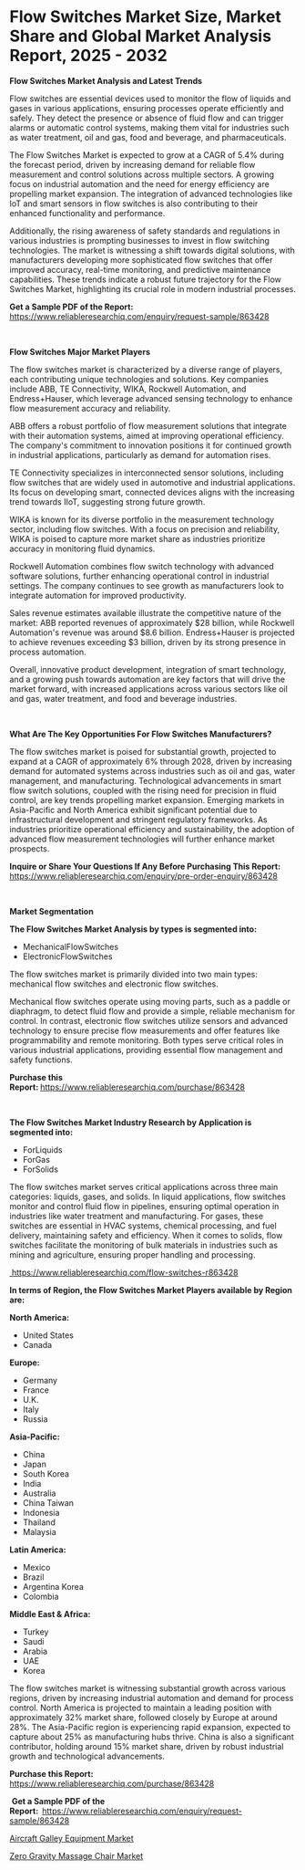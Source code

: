 <p><h1>Flow Switches Market Size, Market Share and Global Market Analysis Report, 2025 - 2032</h1></p><p><strong>Flow Switches Market Analysis and Latest Trends</strong></p>
<p><p>Flow switches are essential devices used to monitor the flow of liquids and gases in various applications, ensuring processes operate efficiently and safely. They detect the presence or absence of fluid flow and can trigger alarms or automatic control systems, making them vital for industries such as water treatment, oil and gas, food and beverage, and pharmaceuticals.</p><p>The Flow Switches Market is expected to grow at a CAGR of 5.4% during the forecast period, driven by increasing demand for reliable flow measurement and control solutions across multiple sectors. A growing focus on industrial automation and the need for energy efficiency are propelling market expansion. The integration of advanced technologies like IoT and smart sensors in flow switches is also contributing to their enhanced functionality and performance.</p><p>Additionally, the rising awareness of safety standards and regulations in various industries is prompting businesses to invest in flow switching technologies. The market is witnessing a shift towards digital solutions, with manufacturers developing more sophisticated flow switches that offer improved accuracy, real-time monitoring, and predictive maintenance capabilities. These trends indicate a robust future trajectory for the Flow Switches Market, highlighting its crucial role in modern industrial processes.</p></p>
<p><strong>Get a Sample PDF of the Report:&nbsp;</strong> <a href="https://www.reliableresearchiq.com/enquiry/request-sample/863428?utm_campaign=1877&utm_medium=2&utm_source=Github&utm_content=ia&utm_term=16022025&utm_id=flow-switches">https://www.reliableresearchiq.com/enquiry/request-sample/863428</a></p>
<p>&nbsp;</p>
<p><strong>Flow Switches Major Market Players</strong></p>
<p><p>The flow switches market is characterized by a diverse range of players, each contributing unique technologies and solutions. Key companies include ABB, TE Connectivity, WIKA, Rockwell Automation, and Endress+Hauser, which leverage advanced sensing technology to enhance flow measurement accuracy and reliability.</p><p>ABB offers a robust portfolio of flow measurement solutions that integrate with their automation systems, aimed at improving operational efficiency. The company's commitment to innovation positions it for continued growth in industrial applications, particularly as demand for automation rises.</p><p>TE Connectivity specializes in interconnected sensor solutions, including flow switches that are widely used in automotive and industrial applications. Its focus on developing smart, connected devices aligns with the increasing trend towards IIoT, suggesting strong future growth.</p><p>WIKA is known for its diverse portfolio in the measurement technology sector, including flow switches. With a focus on precision and reliability, WIKA is poised to capture more market share as industries prioritize accuracy in monitoring fluid dynamics.</p><p>Rockwell Automation combines flow switch technology with advanced software solutions, further enhancing operational control in industrial settings. The company continues to see growth as manufacturers look to integrate automation for improved productivity.</p><p>Sales revenue estimates available illustrate the competitive nature of the market: ABB reported revenues of approximately $28 billion, while Rockwell Automation's revenue was around $8.6 billion. Endress+Hauser is projected to achieve revenues exceeding $3 billion, driven by its strong presence in process automation.</p><p>Overall, innovative product development, integration of smart technology, and a growing push towards automation are key factors that will drive the market forward, with increased applications across various sectors like oil and gas, water treatment, and food and beverage industries.</p></p>
<p>&nbsp;</p>
<p><strong>What Are The Key Opportunities For Flow Switches Manufacturers?</strong></p>
<p><p>The flow switches market is poised for substantial growth, projected to expand at a CAGR of approximately 6% through 2028, driven by increasing demand for automated systems across industries such as oil and gas, water management, and manufacturing. Technological advancements in smart flow switch solutions, coupled with the rising need for precision in fluid control, are key trends propelling market expansion. Emerging markets in Asia-Pacific and North America exhibit significant potential due to infrastructural development and stringent regulatory frameworks. As industries prioritize operational efficiency and sustainability, the adoption of advanced flow measurement technologies will further enhance market prospects.</p></p>
<p><strong>Inquire or Share Your Questions If Any Before Purchasing This Report:</strong> <a href="https://www.reliableresearchiq.com/enquiry/pre-order-enquiry/863428?utm_campaign=1877&utm_medium=2&utm_source=Github&utm_content=ia&utm_term=16022025&utm_id=flow-switches">https://www.reliableresearchiq.com/enquiry/pre-order-enquiry/863428</a></p>
<p>&nbsp;</p>
<p><strong>Market Segmentation</strong></p>
<p><strong>The Flow Switches Market Analysis by types is segmented into:</strong></p>
<p><ul><li>MechanicalFlowSwitches</li><li>ElectronicFlowSwitches</li></ul></p>
<p><p>The flow switches market is primarily divided into two main types: mechanical flow switches and electronic flow switches. </p><p>Mechanical flow switches operate using moving parts, such as a paddle or diaphragm, to detect fluid flow and provide a simple, reliable mechanism for control. In contrast, electronic flow switches utilize sensors and advanced technology to ensure precise flow measurements and offer features like programmability and remote monitoring. Both types serve critical roles in various industrial applications, providing essential flow management and safety functions.</p></p>
<p><strong>Purchase this Report:&nbsp;</strong><a href="https://www.reliableresearchiq.com/purchase/863428?utm_campaign=1877&utm_medium=2&utm_source=Github&utm_content=ia&utm_term=16022025&utm_id=flow-switches">https://www.reliableresearchiq.com/purchase/863428</a></p>
<p>&nbsp;</p>
<p><strong>The Flow Switches Market Industry Research by Application is segmented into:</strong></p>
<p><ul><li>ForLiquids</li><li>ForGas</li><li>ForSolids</li></ul></p>
<p><p>The flow switches market serves critical applications across three main categories: liquids, gases, and solids. In liquid applications, flow switches monitor and control fluid flow in pipelines, ensuring optimal operation in industries like water treatment and manufacturing. For gases, these switches are essential in HVAC systems, chemical processing, and fuel delivery, maintaining safety and efficiency. When it comes to solids, flow switches facilitate the monitoring of bulk materials in industries such as mining and agriculture, ensuring proper handling and processing.</p></p>
<p><a href="https://www.reliableresearchiq.com/flow-switches-r863428?utm_campaign=1877&utm_medium=2&utm_source=Github&utm_content=ia&utm_term=16022025&utm_id=flow-switches">&nbsp;https://www.reliableresearchiq.com/flow-switches-r863428</a></p>
<p><strong>In terms of Region, the Flow Switches Market Players available by Region are:</strong></p>
<p>
    <p> <strong> North America: </strong>
        <ul>
            <li>United States</li>
            <li>Canada</li>
        </ul>
        </p> 
    <p> <strong> Europe: </strong>
        <ul>
            <li>Germany</li>
            <li>France</li>
            <li>U.K.</li>
            <li>Italy</li>
            <li>Russia</li>
        </ul>
        </p> 
    <p> <strong> Asia-Pacific: </strong>
        <ul>
            <li>China</li>
            <li>Japan</li>
            <li>South Korea</li>
            <li>India</li>
            <li>Australia</li>
            <li>China Taiwan</li>
            <li>Indonesia</li>
            <li>Thailand</li>
            <li>Malaysia</li>
        </ul>
        </p> 
    <p> <strong> Latin America: </strong>
        <ul>
            <li>Mexico</li>
            <li>Brazil</li>
            <li>Argentina Korea</li>
            <li>Colombia</li>
        </ul>
        </p> 
    <p> <strong> Middle East & Africa: </strong>
        <ul>
            <li>Turkey</li>
            <li>Saudi</li>
            <li>Arabia</li>
            <li>UAE</li>
            <li>Korea</li>
        </ul>
    </p>
    </p>
<p><p>The flow switches market is witnessing substantial growth across various regions, driven by increasing industrial automation and demand for process control. North America is projected to maintain a leading position with approximately 32% market share, followed closely by Europe at around 28%. The Asia-Pacific region is experiencing rapid expansion, expected to capture about 25% as manufacturing hubs thrive. China is also a significant contributor, holding around 15% market share, driven by robust industrial growth and technological advancements.</p></p>
<p><strong>Purchase this Report: </strong><a href="https://www.reliableresearchiq.com/purchase/863428?utm_campaign=1877&utm_medium=2&utm_source=Github&utm_content=ia&utm_term=16022025&utm_id=flow-switches">https://www.reliableresearchiq.com/purchase/863428</a></p>
<p>&nbsp;<strong>Get a Sample PDF of the Report:&nbsp;&nbsp;</strong><a href="https://www.reliableresearchiq.com/enquiry/request-sample/863428?utm_campaign=1877&utm_medium=2&utm_source=Github&utm_content=ia&utm_term=16022025&utm_id=flow-switches">https://www.reliableresearchiq.com/enquiry/request-sample/863428</a></p>
<p><strong></strong></p>
<p><p><a href="https://github.com/bokerraaenc7/Market-Research-Report-List-1/blob/main/aircraft-galley-equipment-market.md?utm_campaign=1877&utm_medium=2&utm_source=Github&utm_content=ia&utm_term=16022025&utm_id=flow-switches">Aircraft Galley Equipment Market</a></p><p><a href="https://github.com/sharphadan/Market-Research-Report-List-1/blob/main/zero-gravity-massage-chair-market.md?utm_campaign=1877&utm_medium=2&utm_source=Github&utm_content=ia&utm_term=16022025&utm_id=flow-switches">Zero Gravity Massage Chair Market</a></p></p>